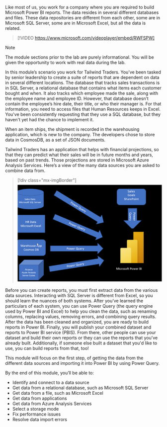 Like most of us, you work for a company where you are required to build Microsoft Power BI reports. The data resides in several different databases and files. These data repositories are different from each other, some are in Microsoft SQL Server, some are in Microsoft Excel, but all the data is related.

> [!VIDEO https://www.microsoft.com/videoplayer/embed/RWFSPW]

> [!NOTE]
> The module sections prior to the lab are purely informational. You will be given the opportunity to work with real data during the lab.

In this module’s scenario you work for Tailwind Traders. You’ve been tasked by senior leadership to create a suite of reports that are dependent on data in several different locations. The database that tracks sales transactions is in SQL Server, a relational database that contains what items each customer bought and when. It also tracks which employee made the sale, along with the employee name and employee ID. However, that database doesn’t contain the employee’s hire date, their title, or who their manager is. For that information, you need to access files that Human Resources keeps in Excel. You've been consistently requesting that they use a SQL database, but they haven't yet had the chance to implement it.

When an item ships, the shipment is recorded in the warehousing application, which is new to the company. The developers chose to store data in CosmosDB, as a set of JSON documents.

Tailwind Traders has an application that helps with financial projections, so that they can predict what their sales will be in future months and years, based on past trends. Those projections are stored in Microsoft Azure Analysis Services. Here’s a view of the many data sources you are asked to combine data from.

> [!div class="mx-imgBorder"]
> [![Screenshot of Power Query delivering data from various locations to Power B I.](../media/1-data-source-scenario-c.png)](../media/1-data-source-scenario-c.png#lightbox)

Before you can create reports, you must first extract data from the various data sources. Interacting with SQL Server is different from Excel, so you should learn the nuances of both systems. After you’ve learned the particulars of each system, you can use Power Query (the query engine used by Power BI and Excel) to help you clean the data, such as renaming columns, replacing values, removing errors, and combining query results. After the data has been cleaned and organized, you are ready to build reports in Power BI. Finally, you will publish your combined dataset and reports to Power BI service (PBIS). From there, other people can use your dataset and build their own reports or they can use the reports that you’ve already built. Additionally, if someone else built a dataset that you'd like to use, you can build reports from that, too!

This module will focus on the first step, of getting the data from the different data sources and importing it into Power BI by using Power Query.

By the end of this module, you’ll be able to:

- Identify and connect to a data source
- Get data from a relational database, such as Microsoft SQL Server
- Get data from a file, such as Microsoft Excel
- Get data from applications
- Get data from Azure Analysis Services
- Select a storage mode
- Fix performance issues
- Resolve data import errors
